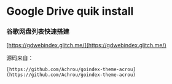 # Google Drive quik install
### 谷歌网盘列表快速搭建
[https://gdwebindex.glitch.me/](https://gdwebindex.glitch.me/)

源码来自：
```
[https://github.com/Achrou/goindex-theme-acrou](https://github.com/Achrou/goindex-theme-acrou)
```
